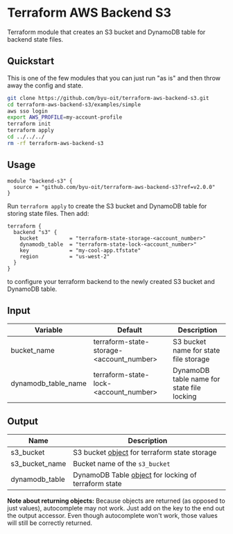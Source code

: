 # Terraform AWS Backend S3
Terraform module that creates an S3 bucket and DynamoDB table for backend state files.

## Quickstart

This is one of the few modules that you can just run "as is" and then throw away the config and state.

```sh
git clone https://github.com/byu-oit/terraform-aws-backend-s3.git
cd terraform-aws-backend-s3/examples/simple
aws sso login
export AWS_PROFILE=my-account-profile
terraform init
terraform apply
cd ../../../
rm -rf terraform-aws-backend-s3
```

## Usage
```hcl
module "backend-s3" {
  source = "github.com/byu-oit/terraform-aws-backend-s3?ref=v2.0.0"
}
```

Run `terraform apply` to create the S3 bucket and DynamoDB table for storing state files. Then add:
```hcl
terraform {
  backend "s3" {
    bucket          = "terraform-state-storage-<account_number>"
    dynamodb_table  = "terraform-state-lock-<account_number>"
    key             = "my-cool-app.tfstate"
    region          = "us-west-2"
  }
}
```
to configure your terraform backend to the newly created S3 bucket and DynamoDB table.


## Input
| Variable            | Default                                  | Description                                |
|---------------------|------------------------------------------|--------------------------------------------|
| bucket_name         | terraform-state-storage-<account_number> | S3 bucket name for state file storage      |
| dynamodb_table_name | terraform-state-lock-<account_number>    | DynamoDB table name for state file locking |

## Output
| Name           | Description                                                                                                                                    |
|----------------|------------------------------------------------------------------------------------------------------------------------------------------------|
| s3_bucket      | S3 bucket [object](https://www.terraform.io/docs/providers/aws/r/s3_bucket.html#attributes-reference) for terraform state storage              |
| s3_bucket_name | Bucket name of the `s3_bucket`                                                                                                                 |
| dynamodb_table | DynamoDB Table [object](https://www.terraform.io/docs/providers/aws/r/dynamodb_table.html#attributes-reference) for locking of terraform state |

**Note about returning objects:** Because objects are returned (as opposed to just values), autocomplete may not work. 
Just add on the key to the end out the output accessor. Even though autocomplete won't work, those values will still be 
correctly returned.
